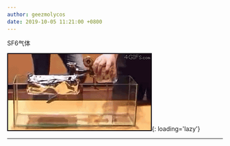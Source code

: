```yaml
---
author: geezmolycos
date: 2019-10-05 11:21:00 +0800
---
```


SF6气体

![](/images/qq-zone/2019-10-05-sf6.gif){: loading='lazy'}

---
